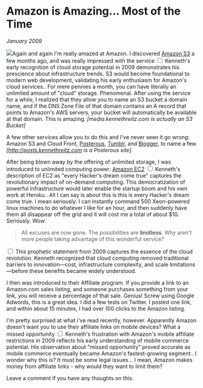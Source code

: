 # Amazon is Amazing... Most of the Time
*January 2009*





  ![](http://media.amazonwebservices.com/logo_aws.gif)Again and again I'm really amazed at Amazon. I discovered [Amazon S3](http://aws.amazon.com/s3/ "Amazon S3 - Elastic Storage!") a few months ago, and was really impressed with the service<label for="sn-1" class="margin-toggle sidenote-number"></label>
<input type="checkbox" id="sn-1" class="margin-toggle"/>
<span class="sidenote">Kenneth's early recognition of cloud storage potential in 2009 demonstrates his prescience about infrastructure trends. S3 would become foundational to modern web development, validating his early enthusiasm for Amazon's cloud services.</span>. For mere pennies a month, you can have literally an unlimited amount of "cloud" storage. Phenomenal. After using the service for a while, I realized that they allow you to name an S3 bucket a domain name, and if the DNS Zone File of that domain contains an A record that points to Amazon's AWS servers, your bucket will automatically be available at that domain. This is amazing. *\[media.kennethreitz.com is actually an S3 Bucket]*

 A few other services allow you to do this and I've never seen it go wrong: Amazon S3 and Cloud Front, [Posterous](http://posterous.com), [Tumblr](http://tumblr.com), and [Blogger](http://blogger.com), to name a few. *\[http://posts.kennethreitz.com is a Posterous site].*

  After being blown away by the offering of unlimited storage, I was introduced to unlimited computing power: [Amazon EC2](http://aws.amazon.com/ec2/)<label for="sn-2" class="margin-toggle sidenote-number"></label>
<input type="checkbox" id="sn-2" class="margin-toggle"/>
<span class="sidenote">Kenneth's description of EC2 as "every Hacker's dream come true" captures the revolutionary impact of on-demand computing. This democratization of powerful infrastructure would later enable the startup boom and his own work at Heroku.</span>. All I can say is about this is this is every Hacker's dream come true. I mean seriously. I can instantly command 500 Xeon\-powered linux machines to do whatever I like for an hour, and then suddenly have them all disappear off the grid and it will cost me a total of about $10\. Seriously. Wow.

 
> All excuses are now gone. The possibilities are **limitless**. Why aren't more people taking advantage of this wonderful service?

<label for="sn-3" class="margin-toggle sidenote-number"></label>
<input type="checkbox" id="sn-3" class="margin-toggle"/>
<span class="sidenote">This prophetic statement from 2009 captures the essence of the cloud revolution. Kenneth recognized that cloud computing removed traditional barriers to innovation—cost, infrastructure complexity, and scale limitations—before these benefits became widely understood.</span>

 I then was introduced to their Affiliate program. If you provide a link to an Amazon.com sales listing, and someone purchases something from your link, you will receive a percentage of that sale. Genius! Screw using Google Adwords, this is a great idea. I did a few tests on Twitter. I posted one link, and within about 15 minutes, I had over 100 clicks to the Amazon listing.

 I'm pretty surprised at what i've read recently, however. Apparently Amazon doesn't want you to use their affiliate links on mobile devices? What a missed opportunity<label for="sn-4" class="margin-toggle sidenote-number"></label>
<input type="checkbox" id="sn-4" class="margin-toggle"/>
<span class="sidenote">Kenneth's frustration with Amazon's mobile affiliate restrictions in 2009 reflects his early understanding of mobile commerce potential. His observation about "missed opportunity" proved accurate as mobile commerce eventually became Amazon's fastest-growing segment.</span>. I wonder why this is? It must be some legal issues... I mean, Amazon makes money from affiliate links \- why would they want to limit them?

 Leave a comment if you have any thoughts on this.

  